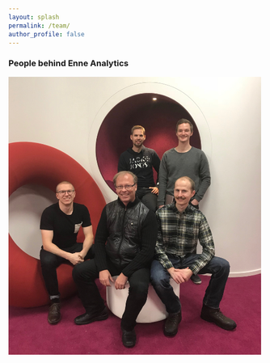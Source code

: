 ```yaml
---
layout: splash
permalink: /team/
author_profile: false
---
```


### People behind Enne Analytics

<img src="/images/team.JPG" alt="" style="width: 500px;"/>
